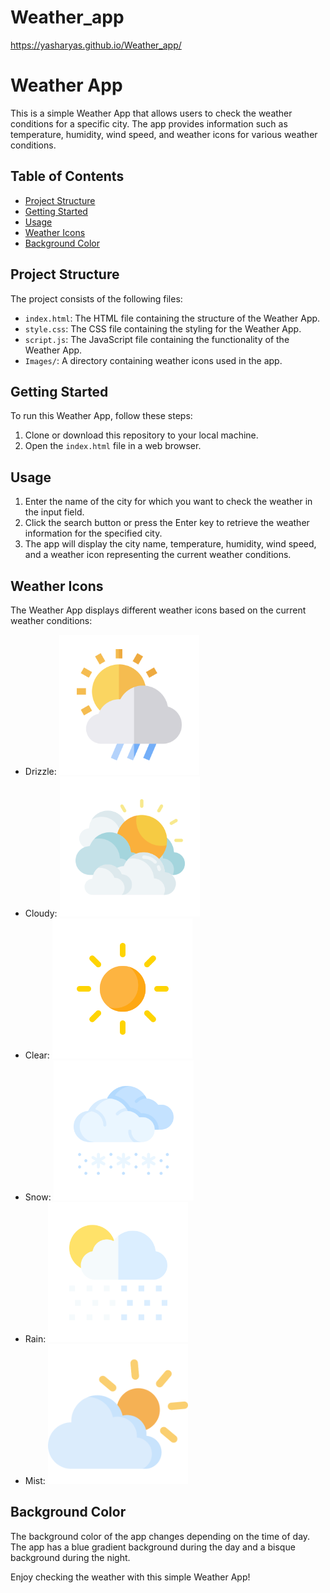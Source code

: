 # Weather_app

https://yasharyas.github.io/Weather_app/
# Weather App

This is a simple Weather App that allows users to check the weather conditions for a specific city. The app provides information such as temperature, humidity, wind speed, and weather icons for various weather conditions.

## Table of Contents

- [Project Structure](#project-structure)
- [Getting Started](#getting-started)
- [Usage](#usage)
- [Weather Icons](#weather-icons)
- [Background Color](#background-color)

## Project Structure

The project consists of the following files:

- `index.html`: The HTML file containing the structure of the Weather App.
- `style.css`: The CSS file containing the styling for the Weather App.
- `script.js`: The JavaScript file containing the functionality of the Weather App.
- `Images/`: A directory containing weather icons used in the app.

## Getting Started

To run this Weather App, follow these steps:

1. Clone or download this repository to your local machine.
2. Open the `index.html` file in a web browser.

## Usage

1. Enter the name of the city for which you want to check the weather in the input field.
2. Click the search button or press the Enter key to retrieve the weather information for the specified city.
3. The app will display the city name, temperature, humidity, wind speed, and a weather icon representing the current weather conditions.

## Weather Icons

The Weather App displays different weather icons based on the current weather conditions:

- Drizzle: ![Drizzle Icon](Images/drizzle.png)
- Cloudy: ![Cloudy Icon](Images/clouds.png)
- Clear: ![Clear Icon](Images/clear.png)
- Snow: ![Snow Icon](Images/snow.png)
- Rain: ![Rain Icon](Images/rain.png)
- Mist: ![Mist Icon](Images/mist.png)

## Background Color

The background color of the app changes depending on the time of day. The app has a blue gradient background during the day and a bisque background during the night.

Enjoy checking the weather with this simple Weather App!